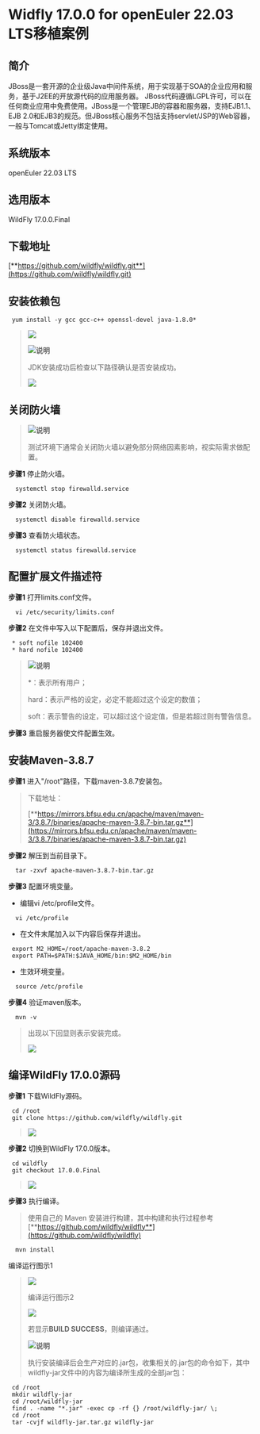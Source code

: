 # Widfly 17.0.0 for openEuler 22.03 LTS移植案例



## **简介**

JBoss是一套开源的企业级Java中间件系统，用于实现基于SOA的企业应用和服务，基于J2EE的开放源代码的应用服务器。 JBoss代码遵循LGPL许可，可以在任何商业应用中免费使用。JBoss是一个管理EJB的容器和服务器，支持EJB1.1、EJB 2.0和EJB3的规范。但JBoss核心服务不包括支持servlet/JSP的Web容器，一般与Tomcat或Jetty绑定使用。



## 系统版本

openEuler 22.03 LTS



## **选用版本**

WildFly 17.0.0.Final



##  下载地址

 [**https://github.com/wildfly/wildfly.git**](https://github.com/wildfly/wildfly.git)



## **安装依赖包**

```
 yum install -y gcc gcc-c++ openssl-devel java-1.8.0*
```

> ![](./images/image3.png)
> 
>![](./images/image1.png)**说明**
> 
> JDK安装成功后检查以下路径确认是否安装成功。
>
> ![](./images/image4.png)



##  **关闭防火墙**

> ![](./images/image1.png)**说明**
> 
>测试环境下通常会关闭防火墙以避免部分网络因素影响，视实际需求做配置。

**步骤1** 停止防火墙。

```
  systemctl stop firewalld.service
```

**步骤2** 关闭防火墙。

```
  systemctl disable firewalld.service
```

**步骤3** 查看防火墙状态。

```
  systemctl status firewalld.service
```



##  **配置扩展文件描述符**

**步骤1** 打开limits.conf文件。

```
  vi /etc/security/limits.conf
```

**步骤2** 在文件中写入以下配置后，保存并退出文件。

```
 * soft nofile 102400                                                 
 * hard nofile 102400                                                 
```

> ![](./images/image1.png)**说明**
> 
>\*：表示所有用户；
> 
>hard：表示严格的设定，必定不能超过这个设定的数值；
> 
>soft：表示警告的设定，可以超过这个设定值，但是若超过则有警告信息。

**步骤3** 重启服务器使文件配置生效。



##  **安装Maven-3.8.7**

**步骤1** 进入"/root"路径，下载maven-3.8.7安装包。

> 下载地址：
>
> [**https://mirrors.bfsu.edu.cn/apache/maven/maven-3/3.8.7/binaries/apache-maven-3.8.7-bin.tar.gz**](https://mirrors.bfsu.edu.cn/apache/maven/maven-3/3.8.7/binaries/apache-maven-3.8.7-bin.tar.gz)

**步骤2** 解压到当前目录下。

```
  tar -zxvf apache-maven-3.8.7-bin.tar.gz
```

**步骤3** 配置环境变量。

- 编辑vi /etc/profile文件。

```
  vi /etc/profile
```

- 在文件末尾加入以下内容后保存并退出。

```
 export M2_HOME=/root/apache-maven-3.8.2                               
 export PATH=$PATH:$JAVA_HOME/bin:$M2_HOME/bin                      
```

- 生效环境变量。

```
  source /etc/profile
```

**步骤4** 验证maven版本。

```
  mvn -v
```

> 出现以下回显则表示安装完成。
>
> ![](./images/image5.png)





##  **编译WildFly 17.0.0源码**

**步骤1** 下载WildFly源码。

```
 cd /root                                                              
 git clone https://github.com/wildfly/wildfly.git                     
```

> ![](./images/image6.png)

**步骤2** 切换到WildFly 17.0.0版本。

```
 cd wildfly                                                            
 git checkout 17.0.0.Final                                             
```

> ![](./images/image7.png)

**步骤3** 执行编译。

> 使用自己的 Maven 安装进行构建，其中构建和执行过程参考[**https://github.com/wildfly/wildfly**](https://github.com/wildfly/wildfly)
>

```
  mvn install
```

编译运行图示1

> ![](./images/image8.png)
>
> 编译运行图示2
> 
>![](./images/image9.png)
> 
>若显示**BUILD SUCCESS**，则编译通过。
> 
> ![](./images/image1.png)**说明**
>
> 执行安装编译后会生产对应的.jar包，收集相关的.jar包的命令如下，其中wildfly-jar文件中的内容为编译所生成的全部jar包：
>

```
 cd /root                                                              
 mkdir wildfly-jar                                                    
 cd /root/wildfly-jar                                                  
 find . -name "*.jar" -exec cp -rf {} /root/wildfly-jar/ \;            
 cd /root                                                              
 tar -cvjf wildfly-jar.tar.gz wildfly-jar                              
```



